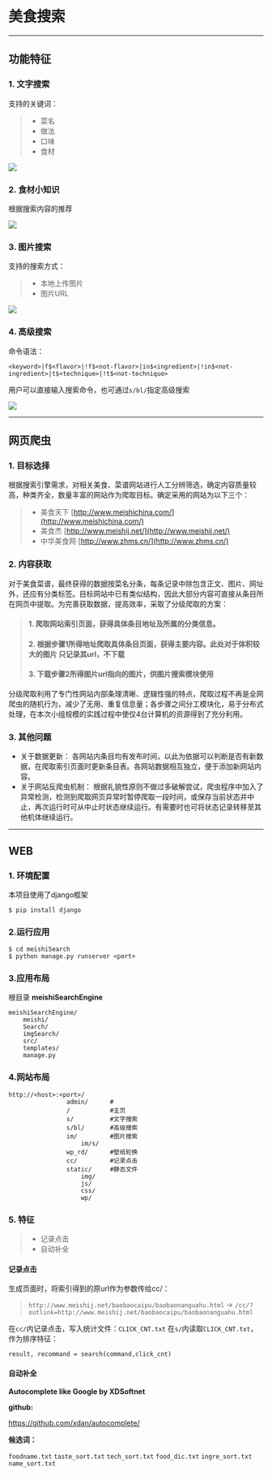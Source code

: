 # 美食搜索

---

## 功能特征



### 1. 文字搜索

支持的关键词：
> * 菜名 
> * 做法   
> * 口味 
> * 食材

![](https://www.zybuluo.com/static/img/logo.png)
### 2. 食材小知识

根据搜索内容的推荐

![](https://www.zybuluo.com/static/img/logo.png)

### 3. 图片搜索
支持的搜索方式：
> * 本地上传图片
> * 图片URL

![](https://www.zybuluo.com/static/img/logo.png)

### 4. 高级搜索 
命令语法：
```
<keyword>|f$<flavor>|!f$<not-flavor>|in$<ingredient>|!in$<not-ingredient>|t$<technique>|!t$<not-technique>
```
用户可以直接输入搜索命令，也可通过`s/bl/`指定高级搜索

![](https://www.zybuluo.com/static/img/logo.png)

---

## 网页爬虫


### 1. 目标选择
根据搜索引擎需求，对相关美食、菜谱网站进行人工分辨筛选，确定内容质量较高，种类齐全，数量丰富的网站作为爬取目标。确定采用的网站为以下三个：
> * 美食天下 [http://www.meishichina.com/](http://www.meishichina.com/)
> * 美食杰 [http://www.meishij.net/](http://www.meishij.net/)
> * 中华美食网 [http://www.zhms.cn/](http://www.zhms.cn/)

### 2. 内容获取
对于美食菜谱，最终获得的数据按菜名分条，每条记录中除包含正文、图片、网址外，还应有分类标签。目标网站中已有类似结构，因此大部分内容可直接从条目所在网页中提取。为完善获取数据，提高效率，采取了分级爬取的方案：
> #### 1. 爬取网站索引页面，获得具体条目地址及所属的分类信息。
> #### 2. 根据步骤1所得地址爬取具体条目页面，获得主要内容。此处对于体积较大的图片 只记录其url，不下载
> #### 3. 下载步骤2所得图片url指向的图片，供图片搜索模块使用

分级爬取利用了专门性网站内部条理清晰、逻辑性强的特点，爬取过程不再是全网爬虫的随机行为，减少了无用、重复信息量；各步骤之间分工模块化，易于分布式处理，在本次小组规模的实践过程中使仅4台计算机的资源得到了充分利用。

### 3. 其他问题
 * 关于数据更新：
各网站内条目均有发布时间，以此为依据可以判断是否有新数据，在爬取索引页面时更新条目表。各网站数据相互独立，便于添加新网站内容。
 * 关于网站反爬虫机制：
根据礼貌性原则不做过多破解尝试，爬虫程序中加入了异常检测，检测到爬取网页异常时暂停爬取一段时间，或保存当前状态并中止，再次运行时可从中止时状态继续运行。有需要时也可将状态记录转移至其他机体继续运行。

---


## WEB

### 1. 环境配置
本项目使用了django框架
```
$ pip install django
```
### 2.运行应用
```
$ cd meishiSearch
$ python manage.py runserver <port>
```
### 3.应用布局
根目录 **meishiSearchEngine**
```
meishiSearchEngine/
    meishi/
    Search/
    imgSearch/
    src/
    templates/
    manage.py
```
### 4.网站布局

```
http://<host>:<port>/
                admin/      #
                /           #主页
                s/          #文字搜索
                s/bl/       #高级搜索
                im/         #图片搜索
                    im/s/   
                wp_rd/      #壁纸轮换
                cc/         #记录点击
                static/     #静态文件
                    img/
                    js/
                    css/
                    wp/
```
### 5. 特征
> * 记录点击 
> * 自动补全

#### **记录点击**
生成页面时，将索引得到的原url作为参数传给cc/：
> `http://www.meishij.net/baobaocaipu/baobaonanguahu.html`
->
`/cc/?outlink=http://www.meishij.net/baobaocaipu/baobaonanguahu.html`

在`cc/`内记录点击，写入统计文件：`CLICK_CNT.txt`
在`s/`内读取`CLICK_CNT.txt`，作为排序特征：
```
result, recommand = search(command,click_cnt)
```
#### **自动补全**
**Autocomplete like Google by XDSoftnet**

**github:**

https://github.com/xdan/autocomplete/

**候选词：**

`foodname.txt` `taste_sort.txt` `tech_sort.txt` `food_dic.txt` `ingre_sort.txt` `name_sort.txt`



